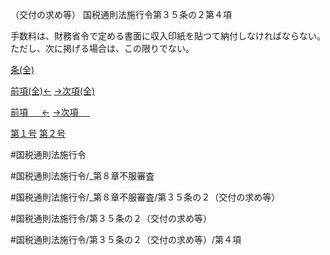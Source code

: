 （交付の求め等）
国税通則法施行令第３５条の２第４項

手数料は、財務省令で定める書面に収入印紙を貼つて納付しなければならない。ただし、次に掲げる場合は、この限りでない。

[条(全)](国税通則法施行＿令＿第３５条の２_.md)

[前項(全)←](国税通則法施行＿令＿第３５条の２第３項_.md)    [→次項(全)](国税通則法施行＿令＿第３５条の２第５項_.md)

[前項 　 ←](国税通則法施行＿令＿第３５条の２第３項.md)    [→次項 　 ](国税通則法施行＿令＿第３５条の２第５項.md)

[第１号](国税通則法施行＿令＿第３５条の２第４項第１号.md)  [第２号](国税通則法施行＿令＿第３５条の２第４項第２号.md)  

#国税通則法施行令

#国税通則法施行令/_第８章不服審査

#国税通則法施行令/_第８章不服審査/第３５条の２（交付の求め等）

#国税通則法施行令/第３５条の２（交付の求め等）

#国税通則法施行令/第３５条の２（交付の求め等）/第４項

